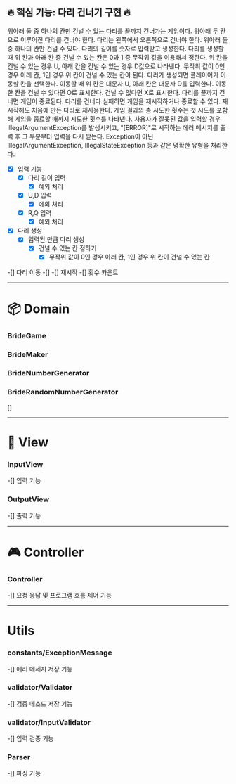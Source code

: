 ## 🔥 핵심 기능: 다리 건너기 구현 🔥

위아래 둘 중 하나의 칸만 건널 수 있는 다리를 끝까지 건너가는 게임이다.
위아래 두 칸으로 이루어진 다리를 건너야 한다.
다리는 왼쪽에서 오른쪽으로 건너야 한다.
위아래 둘 중 하나의 칸만 건널 수 있다.
다리의 길이를 숫자로 입력받고 생성한다.
다리를 생성할 때 위 칸과 아래 칸 중 건널 수 있는 칸은 0과 1 중 무작위 값을 이용해서 정한다.
위 칸을 건널 수 있는 경우 U, 아래 칸을 건널 수 있는 경우 D값으로 나타낸다.
무작위 값이 0인 경우 아래 칸, 1인 경우 위 칸이 건널 수 있는 칸이 된다.
다리가 생성되면 플레이어가 이동할 칸을 선택한다.
이동할 때 위 칸은 대문자 U, 아래 칸은 대문자 D를 입력한다.
이동한 칸을 건널 수 있다면 O로 표시한다. 건널 수 없다면 X로 표시한다.
다리를 끝까지 건너면 게임이 종료된다.
다리를 건너다 실패하면 게임을 재시작하거나 종료할 수 있다.
재시작해도 처음에 만든 다리로 재사용한다.
게임 결과의 총 시도한 횟수는 첫 시도를 포함해 게임을 종료할 때까지 시도한 횟수를 나타낸다.
사용자가 잘못된 값을 입력할 경우 IllegalArgumentException를 발생시키고, "[ERROR]"로 시작하는 에러 메시지를 출력 후 그 부분부터 입력을 다시 받는다.
Exception이 아닌 IllegalArgumentException, IllegalStateException 등과 같은 명확한 유형을 처리한다.

-[x] 입력 기능
    -[x] 다리 길이 입력
        - [x] 예외 처리
    -[x] U,D 입력
        - [x] 예외 처리
    -[x] R,Q 입력
        - [x] 예외 처리

-[x] 다리 생성
    -[x] 입력된 만큼 다리 생성
        -[x] 건널 수 있는 칸 정하기
            -[x] 무작위 값이 0인 경우 아래 칸, 1인 경우 위 칸이 건널 수 있는 칸

-[] 다리 이동
-[]
-[] 재시작
-[] 횟수 카운트



---

# 📦 Domain

### BrideGame

### BrideMaker

### BrideNumberGenerator

### BrideRandomNumberGenerator

[]

---

# 👀 View

### InputView

-[] 입력 기능

### OutputView

-[] 출력 기능

---

# 🎮 Controller

### Controller

-[] 요청 응답 및 프로그램 흐름 제어 기능


---

# Utils

### constants/ExceptionMessage

-[] 에러 메세지 저장 기능

### validator/Validator

-[] 검증 메소드 저장 기능

### validator/InputValidator

-[] 입력 검증 기능

### Parser

-[] 파싱 기능